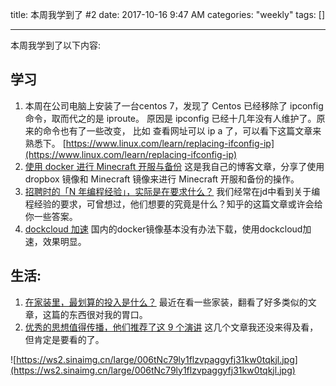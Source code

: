 title: 本周我学到了 #2
date: 2017-10-16 9:47 AM
categories: "weekly"
tags: []

---


本周我学到了以下内容:

## 学习

1. 本周在公司电脑上安装了一台centos 7，发现了 Centos 已经移除了 ipconfig 命令，取而代之的是 iproute。 原因是 ipconfig 已经十几年没有人维护了。原来的命令也有了一些改变， 比如 查看网址可以 ip a 了，可以看下这篇文章来熟悉下。 [https://www.linux.com/learn/replacing-ifconfig-ip](https://www.linux.com/learn/replacing-ifconfig-ip)
2. [使用 docker 进行 Minecraft 开服与备份](https://zhaochunqi.com/2017/10/16/mincraft_in_docker/) 这是我自己的博客文章，分享了使用 dropbox 镜像和 Minecraft 镜像来进行 Minecraft 开服和备份的操作。
3. [招聘时的「N 年编程经验」，实际是在要求什么？](https://daily.zhihu.com/story/9456555) 我们经常在jd中看到关于编程经验的要求，可曾想过，他们想要的究竟是什么？知乎的这篇文章或许会给你一些答案。
4. [dockcloud 加速](https://www.daocloud.io/mirror#accelerator-doc) 国内的docker镜像基本没有办法下载，使用dockcloud加速，效果明显。

## 生活:

1. [在家装里，最划算的投入是什么？](https://www.zhihu.com/question/36225746/answer/140211009?utm_source=com.ideashower.readitlater.pro&utm_medium=social) 最近在看一些家装，翻看了好多类似的文章，这篇的东西很对我的胃口。 
2. [优秀的思想值得传播，他们推荐了这 9 个演讲](http://liqi.io/sharing86/) 这几个文章我还没来得及看，但肯定是要看的了。

![https://ws2.sinaimg.cn/large/006tNc79ly1flzvpaggyfj31kw0tqkjl.jpg](https://ws2.sinaimg.cn/large/006tNc79ly1flzvpaggyfj31kw0tqkjl.jpg)

​





